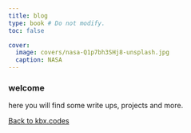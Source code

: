 ```yaml
---
title: blog
type: book # Do not modify.
toc: false

cover:
  image: covers/nasa-Q1p7bh3SHj8-unsplash.jpg
  caption: NASA
---
```


### welcome 

here you will find some write ups, projects and more.

[Back to kbx.codes](https://kbx.codes)

